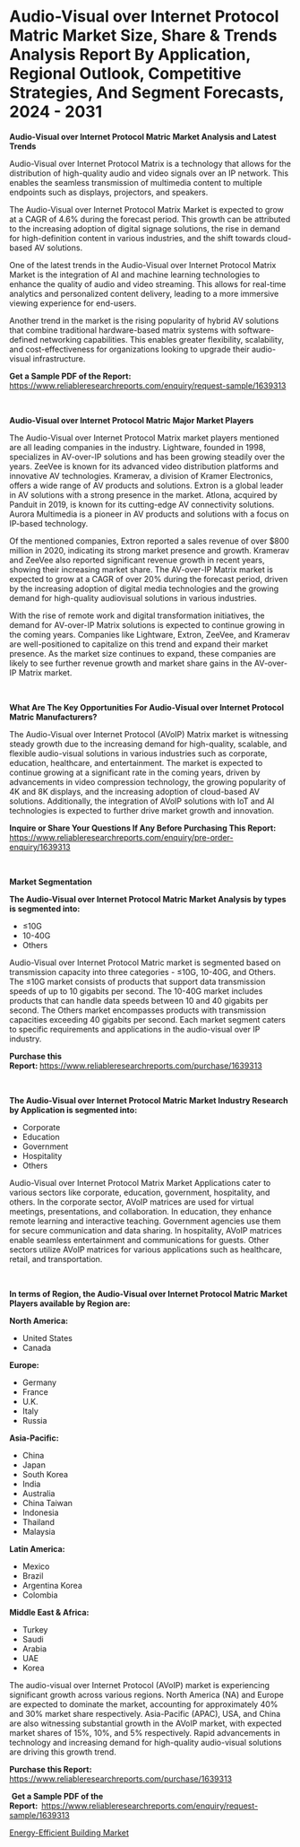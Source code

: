 <p><h1>Audio-Visual over Internet Protocol Matric Market Size, Share & Trends Analysis Report By Application, Regional Outlook, Competitive Strategies, And Segment Forecasts, 2024 - 2031</h1></p><p><strong>Audio-Visual over Internet Protocol Matric Market Analysis and Latest Trends</strong></p>
<p><p>Audio-Visual over Internet Protocol Matrix is a technology that allows for the distribution of high-quality audio and video signals over an IP network. This enables the seamless transmission of multimedia content to multiple endpoints such as displays, projectors, and speakers.</p><p>The Audio-Visual over Internet Protocol Matrix Market is expected to grow at a CAGR of 4.6% during the forecast period. This growth can be attributed to the increasing adoption of digital signage solutions, the rise in demand for high-definition content in various industries, and the shift towards cloud-based AV solutions.</p><p>One of the latest trends in the Audio-Visual over Internet Protocol Matrix Market is the integration of AI and machine learning technologies to enhance the quality of audio and video streaming. This allows for real-time analytics and personalized content delivery, leading to a more immersive viewing experience for end-users.</p><p>Another trend in the market is the rising popularity of hybrid AV solutions that combine traditional hardware-based matrix systems with software-defined networking capabilities. This enables greater flexibility, scalability, and cost-effectiveness for organizations looking to upgrade their audio-visual infrastructure.</p></p>
<p><strong>Get a Sample PDF of the Report:&nbsp;</strong> <a href="https://www.reliableresearchreports.com/enquiry/request-sample/1639313">https://www.reliableresearchreports.com/enquiry/request-sample/1639313</a></p>
<p>&nbsp;</p>
<p><strong>Audio-Visual over Internet Protocol Matric Major Market Players</strong></p>
<p><p>The Audio-Visual over Internet Protocol Matrix market players mentioned are all leading companies in the industry. Lightware, founded in 1998, specializes in AV-over-IP solutions and has been growing steadily over the years. ZeeVee is known for its advanced video distribution platforms and innovative AV technologies. Kramerav, a division of Kramer Electronics, offers a wide range of AV products and solutions. Extron is a global leader in AV solutions with a strong presence in the market. Atlona, acquired by Panduit in 2019, is known for its cutting-edge AV connectivity solutions. Aurora Multimedia is a pioneer in AV products and solutions with a focus on IP-based technology.</p><p>Of the mentioned companies, Extron reported a sales revenue of over $800 million in 2020, indicating its strong market presence and growth. Kramerav and ZeeVee also reported significant revenue growth in recent years, showing their increasing market share. The AV-over-IP Matrix market is expected to grow at a CAGR of over 20% during the forecast period, driven by the increasing adoption of digital media technologies and the growing demand for high-quality audiovisual solutions in various industries.</p><p>With the rise of remote work and digital transformation initiatives, the demand for AV-over-IP Matrix solutions is expected to continue growing in the coming years. Companies like Lightware, Extron, ZeeVee, and Kramerav are well-positioned to capitalize on this trend and expand their market presence. As the market size continues to expand, these companies are likely to see further revenue growth and market share gains in the AV-over-IP Matrix market.</p></p>
<p>&nbsp;</p>
<p><strong>What Are The Key Opportunities For Audio-Visual over Internet Protocol Matric Manufacturers?</strong></p>
<p><p>The Audio-Visual over Internet Protocol (AVoIP) Matrix market is witnessing steady growth due to the increasing demand for high-quality, scalable, and flexible audio-visual solutions in various industries such as corporate, education, healthcare, and entertainment. The market is expected to continue growing at a significant rate in the coming years, driven by advancements in video compression technology, the growing popularity of 4K and 8K displays, and the increasing adoption of cloud-based AV solutions. Additionally, the integration of AVoIP solutions with IoT and AI technologies is expected to further drive market growth and innovation.</p></p>
<p><strong>Inquire or Share Your Questions If Any Before Purchasing This Report:</strong> <a href="https://www.reliableresearchreports.com/enquiry/pre-order-enquiry/1639313">https://www.reliableresearchreports.com/enquiry/pre-order-enquiry/1639313</a></p>
<p>&nbsp;</p>
<p><strong>Market Segmentation</strong></p>
<p><strong>The Audio-Visual over Internet Protocol Matric Market Analysis by types is segmented into:</strong></p>
<p><ul><li>≤10G</li><li>10-40G</li><li>Others</li></ul></p>
<p><p>Audio-Visual over Internet Protocol Matric market is segmented based on transmission capacity into three categories - ≤10G, 10-40G, and Others. The ≤10G market consists of products that support data transmission speeds of up to 10 gigabits per second. The 10-40G market includes products that can handle data speeds between 10 and 40 gigabits per second. The Others market encompasses products with transmission capacities exceeding 40 gigabits per second. Each market segment caters to specific requirements and applications in the audio-visual over IP industry.</p></p>
<p><strong>Purchase this Report:&nbsp;</strong><a href="https://www.reliableresearchreports.com/purchase/1639313">https://www.reliableresearchreports.com/purchase/1639313</a></p>
<p>&nbsp;</p>
<p><strong>The Audio-Visual over Internet Protocol Matric Market Industry Research by Application is segmented into:</strong></p>
<p><ul><li>Corporate</li><li>Education</li><li>Government</li><li>Hospitality</li><li>Others</li></ul></p>
<p><p>Audio-Visual over Internet Protocol Matrix Market Applications cater to various sectors like corporate, education, government, hospitality, and others. In the corporate sector, AVoIP matrices are used for virtual meetings, presentations, and collaboration. In education, they enhance remote learning and interactive teaching. Government agencies use them for secure communication and data sharing. In hospitality, AVoIP matrices enable seamless entertainment and communications for guests. Other sectors utilize AVoIP matrices for various applications such as healthcare, retail, and transportation.</p></p>
<p>&nbsp;</p>
<p><strong>In terms of Region, the Audio-Visual over Internet Protocol Matric Market Players available by Region are:</strong></p>
<p>
    <p> <strong> North America: </strong>
        <ul>
            <li>United States</li>
            <li>Canada</li>
        </ul>
        </p> 
    <p> <strong> Europe: </strong>
        <ul>
            <li>Germany</li>
            <li>France</li>
            <li>U.K.</li>
            <li>Italy</li>
            <li>Russia</li>
        </ul>
        </p> 
    <p> <strong> Asia-Pacific: </strong>
        <ul>
            <li>China</li>
            <li>Japan</li>
            <li>South Korea</li>
            <li>India</li>
            <li>Australia</li>
            <li>China Taiwan</li>
            <li>Indonesia</li>
            <li>Thailand</li>
            <li>Malaysia</li>
        </ul>
        </p> 
    <p> <strong> Latin America: </strong>
        <ul>
            <li>Mexico</li>
            <li>Brazil</li>
            <li>Argentina Korea</li>
            <li>Colombia</li>
        </ul>
        </p> 
    <p> <strong> Middle East & Africa: </strong>
        <ul>
            <li>Turkey</li>
            <li>Saudi</li>
            <li>Arabia</li>
            <li>UAE</li>
            <li>Korea</li>
        </ul>
    </p>
    </p>
<p><p>The audio-visual over Internet Protocol (AVoIP) market is experiencing significant growth across various regions. North America (NA) and Europe are expected to dominate the market, accounting for approximately 40% and 30% market share respectively. Asia-Pacific (APAC), USA, and China are also witnessing substantial growth in the AVoIP market, with expected market shares of 15%, 10%, and 5% respectively. Rapid advancements in technology and increasing demand for high-quality audio-visual solutions are driving this growth trend.</p></p>
<p><strong>Purchase this Report: </strong><a href="https://www.reliableresearchreports.com/purchase/1639313">https://www.reliableresearchreports.com/purchase/1639313</a></p>
<p>&nbsp;<strong>Get a Sample PDF of the Report:&nbsp;&nbsp;</strong><a href="https://www.reliableresearchreports.com/enquiry/request-sample/1639313">https://www.reliableresearchreports.com/enquiry/request-sample/1639313</a></p>
<p><strong></strong></p>
<p><p><a href="https://full-wildebeest-80b.notion.site/Energy-Efficient-Building-Market-Size-Growth-Outlook-from-2024-to-2031-projecting-at-Market-s-Tren-aefb0e8ad4c44e0d927828bdca1d0f99">Energy-Efficient Building Market</a></p></p>